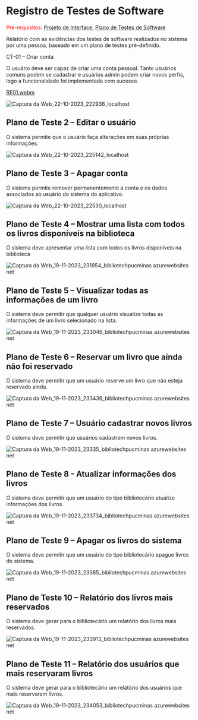 # Registro de Testes de Software

<span style="color:red">Pré-requisitos: <a href="04-Projeto de Interface.md
"> Projeto de Interface</a></span>, <a href="08-Plano de Testes de Software.md"> Plano de Testes de Software</a>

Relatório com as evidências dos testes de software realizados no sistema por uma pessoa, baseado em um plano de testes pré-definido.

CT-01 – Criar conta

O usuário deve ser capaz de criar uma conta pessoal. Tanto usuários comuns podem se cadastrar e usuários admin podem criar novos perfis, logo a funcionalidade foi implementada com sucesso.

[RF01.webm](https://github.com/ICEI-PUC-Minas-PMV-ADS/pmv-ads-2023-2-e2-proj-int-t1-time1-projetobiblioteca/assets/131215693/48e4e7e6-3248-42d2-adaf-c9351aa238e6)


![Captura da Web_22-10-2023_222936_localhost](https://github.com/ICEI-PUC-Minas-PMV-ADS/pmv-ads-2023-2-e2-proj-int-t1-time1-projetobiblioteca/assets/131215693/43630f38-d9d7-4a04-9b0f-ac8329f643f6)

## Plano de Teste 2 – Editar o usuário
O sistema permite que o usuário faça alterações em suas próprias informações.

![Captura da Web_22-10-2023_225142_localhost](https://github.com/ICEI-PUC-Minas-PMV-ADS/pmv-ads-2023-2-e2-proj-int-t1-time1-projetobiblioteca/assets/131215693/d6d823bb-60cd-4aa7-88b6-00e6f2655cc1)

## Plano de Teste 3 – Apagar conta
O sistema  permite remover permanentemente a conta e os dados associados ao usuário do sistema do aplicativo.

![Captura da Web_22-10-2023_22530_localhost](https://github.com/ICEI-PUC-Minas-PMV-ADS/pmv-ads-2023-2-e2-proj-int-t1-time1-projetobiblioteca/assets/131215693/bc420246-e7ed-42cf-b080-037ad8a84313)

## Plano de Teste 4 – Mostrar uma lista com todos os livros disponíveis na biblioteca
O sistema deve apresentar uma lista com todos os livros disponíveis na biblioteca

![Captura da Web_19-11-2023_231954_bibliotechpucminas azurewebsites net](https://github.com/ICEI-PUC-Minas-PMV-ADS/pmv-ads-2023-2-e2-proj-int-t1-time1-projetobiblioteca/assets/131215693/b7e2f72f-7844-4c49-8355-41efce5216c1)

## Plano de Teste 5 – Visualizar todas as informações de um livro
O sistema deve permitir que qualquer usuário visualize todas as informações de um livro selecionado na lista.

![Captura da Web_19-11-2023_233046_bibliotechpucminas azurewebsites net](https://github.com/ICEI-PUC-Minas-PMV-ADS/pmv-ads-2023-2-e2-proj-int-t1-time1-projetobiblioteca/assets/131215693/e7df77b9-a6bd-424e-b42a-0c251369fa4d)

## Plano de Teste 6 – Reservar um livro que ainda não foi reservado
O sistema deve permitir que um usuário reserve um livro que não esteja reservado ainda.

![Captura da Web_19-11-2023_233436_bibliotechpucminas azurewebsites net](https://github.com/ICEI-PUC-Minas-PMV-ADS/pmv-ads-2023-2-e2-proj-int-t1-time1-projetobiblioteca/assets/131215693/b84e4a8b-7f03-4102-aa41-a4fba3a59bb2)

## Plano de Teste 7 – Usuário cadastrar novos livros
O sistema deve permitir que usuários cadastrem novos livros. 

![Captura da Web_19-11-2023_23335_bibliotechpucminas azurewebsites net](https://github.com/ICEI-PUC-Minas-PMV-ADS/pmv-ads-2023-2-e2-proj-int-t1-time1-projetobiblioteca/assets/131215693/47eb45e3-7d88-4c4f-9746-e045481bcdc1)

## Plano de Teste 8 - Atualizar informações dos livros
O sistema deve permitir que um usuário do tipo bibliotecário atualize informações dos livros. 

![Captura da Web_19-11-2023_233734_bibliotechpucminas azurewebsites net](https://github.com/ICEI-PUC-Minas-PMV-ADS/pmv-ads-2023-2-e2-proj-int-t1-time1-projetobiblioteca/assets/131215693/1edf79e2-2e3f-4828-be64-c584a2ee6cea)

## Plano de Teste 9 – Apagar os livros do sistema 
O sistema deve permitir que um usuário do tipo bibliotecário apague livros do sistema.

![Captura da Web_19-11-2023_23385_bibliotechpucminas azurewebsites net](https://github.com/ICEI-PUC-Minas-PMV-ADS/pmv-ads-2023-2-e2-proj-int-t1-time1-projetobiblioteca/assets/131215693/02dc21c4-4fc6-4bec-a04e-eb9bcdd65884)

## Plano de Teste 10 – Relatório dos livros mais reservados
O sistema deve gerar para o bibliotecário um relatório dos livros mais reservados.

![Captura da Web_19-11-2023_233913_bibliotechpucminas azurewebsites net](https://github.com/ICEI-PUC-Minas-PMV-ADS/pmv-ads-2023-2-e2-proj-int-t1-time1-projetobiblioteca/assets/131215693/97b42c41-7a8a-47cb-8586-80996f4f615c)

## Plano de Teste 11 – Relatório dos usuários que mais reservaram livros
O sistema deve gerar para o bibliotecário um relatório dos usuários que mais reservaram livros.

![Captura da Web_19-11-2023_234053_bibliotechpucminas azurewebsites net](https://github.com/ICEI-PUC-Minas-PMV-ADS/pmv-ads-2023-2-e2-proj-int-t1-time1-projetobiblioteca/assets/131215693/9c5e712c-42c3-4a6b-a0a1-3e336cd979b0)





